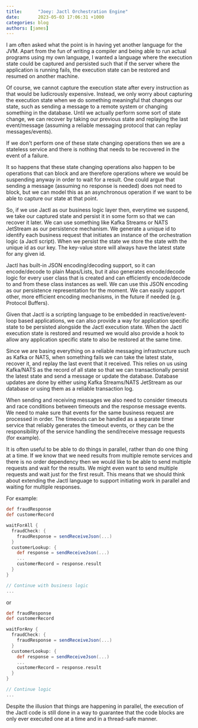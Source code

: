 ```yaml
---
title:      "Joey: Jactl Orchestration Engine"
date:       2023-05-03 17:06:31 +1000
categories: blog
authors: [james]
---
```


I am often asked what the point is in having yet another language for the JVM.
Apart from the fun of writing a compiler and being able to run actual programs using my own language, I wanted a
language where the execution state could be captured and persisted such that if the server where the application
is running fails, the execution state can be restored and resumed on another machine.

<!--truncate-->

Of course, we cannot capture the execution state after every instruction as that would be ludicrously expensive.
Instead, we only worry about capturing the execution state when we do something meaningful that changes our state,
such as sending a message to a remote system or changing something in the database.
Until we actually perform some sort of state change, we can recover by taking our previous state and replaying the
last event/message (assuming a reliable messaging protocol that can replay messages/events).

If we don't perform one of these state changing operations then we are a stateless service and there is nothing
that needs to be recovered in the event of a failure.

It so happens that these state changing operations also happen to be operations that can block and are therefore
operations where we would be suspending anyway in order to wait for a result.
One could argue that sending a message (assuming no response is needed) does not need to block, but we can model
this as an asynchronous operation if we want to be able to capture our state at that point.

So, if we use Jactl as our business logic layer then, everytime we suspend, we take our captured state and persist
it in some form so that we can recover it later.
We can use something like Kafka Streams or NATS JetStream as our persistence mechanism.
We generate a unique id to identify each business request that initiates an instance of the orchestration logic
(a Jactl script).
When we persist the state we store the state with the unique id as our key.
The key-value store will always have the latest state for any given id.

Jactl has built-in JSON encoding/decoding support, so it can encode/decode to plain Maps/Lists,
but it also generates encode/decode logic for every user class that is
created and can efficiently encode/decode to and from these class instances as well.
We can use this JSON encoding as our persistence representation for the moment.
We can easily support other, more efficient encoding mechanisms, in the future if needed (e.g. Protocol Buffers).

Given that Jactl is a scripting language to be embedded in reactive/event-loop based applications, we can also
provide a way for application specific state to be persisted alongside the Jactl execution state.
When the Jactl execution state is restored and resumed we would also provide a hook to allow any application
specific state to also be restored at the same time.

Since we are basing everything on a reliable messaging infrastructure such as Kafka or NATS, when something fails
we can take the latest state, recover it, and replay the last event that it received.
This relies on us using Kafka/NATS as the record of all state so that we can transactionally persist the latest
state and send a message or update the database.
Database updates are done by either using Kafka Streams/NATS JetStream as our database or using them as a
reliable transaction log.

When sending and receiving messages we also need to consider timeouts and race conditions between timeouts and the
response message events.
We need to make sure that events for the same business request are processed in order.
The timeouts can be handled as a separate timer service that reliably generates the timeout events, or they can
be the responsibility of the service handling the send/receive message requests (for example).

It is often useful to be able to do things in parallel, rather than do one thing at a time.
If we know that we need results from multiple remote services and there is no order dependency then we would like
to be able to send multiple requests and wait for the results.
We might even want to send multiple requests and wait just for the first result.
This means that we should think about extending the Jactl language to support initiating work in parallel and
waiting for multiple responses.

For example:
```groovy
def fraudResponse
def customerRecord

waitForAll {
  fraudCheck: {
    fraudResponse = sendReceiveJson(...)
  }
  customerLookup: {
    def response = sendReceiveJson(...)
    ...
    customerRecord = response.result
  }
}

// Continue with business logic
...
```

or
```groovy
def fraudResponse
def customerRecord

waitForAny {
  fraudCheck: {
    fraudResponse = sendReceiveJson(...)
  }
  customerLookup: {
    def response = sendReceiveJson(...)
    ...
    customerRecord = response.result
  }
}

// Continue logic
...

```

Despite the illusion that things are happening in parallel, the execution of the Jactl code is still done in a way
to guarantee that the code blocks are only ever executed one at a time and in a thread-safe manner.
